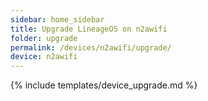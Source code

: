 ```yaml
---
sidebar: home_sidebar
title: Upgrade LineageOS on n2awifi
folder: upgrade
permalink: /devices/n2awifi/upgrade/
device: n2awifi
---
```

{% include templates/device_upgrade.md %}
